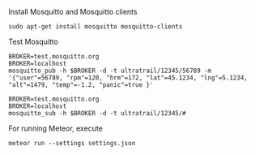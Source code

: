 
Install Mosquitto and Mosquitto clients

```
sudo apt-get install mosquitto mosquitto-clients
```
Test Mosquitto

```
BROKER=test.mosquitto.org
BROKER=localhost
mosquitto_pub -h $BROKER -d -t ultratrail/12345/56789 -m '{"user"=56789, "rpm"=120, "hrm"=172, "lat"=45.1234, "lng"=5.1234, "alt"=1479, "temp"=-1.2, "panic"=true }'
```

```
BROKER=test.mosquitto.org
BROKER=localhost
mosquitto_sub -h $BROKER -d -t ultratrail/12345/#
```




For running Meteor, execute

```
meteor run --settings settings.json
```


